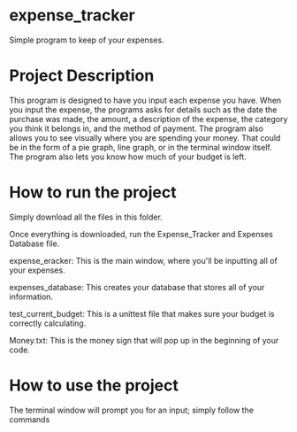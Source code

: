 # expense_tracker

Simple program to keep of your expenses.

# Project Description
This program is designed to have you input each expense you have. When you input the expense, the programs asks for details such as the date the purchase was made, the amount, a description of the expense, the category you think it belongs in, and the method of payment. The program also allows you to see visually where you are spending your money. That could be in the form of a pie graph, line graph, or in the terminal window itself. The program also lets you know how much of your budget is left.

# How to run the project
Simply download all the files in this folder.

Once everything is downloaded, run the Expense_Tracker and Expenses Database file. 

expense_eracker: This is the main window, where you'll be inputting all of your expenses.

expenses_database: This creates your database that stores all of your information.

test_current_budget: This is a unittest file that makes sure your budget is correctly calculating.

Money.txt: This is the money sign that will pop up in the beginning of your code.

# How to use the project
The terminal window will prompt you for an input; simply follow the commands
